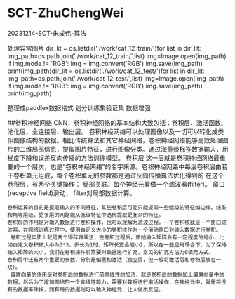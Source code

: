 # SCT-ZhuChengWei
20231214-SCT-朱成伟-算法

处理异常图片
    dir_lit = os.listdir('./work/cat_12_train/')for list in dir_lit:    img_path=os.path.join('./work/cat_12_train/',list)    img=Image.open(img_path)    if img.mode != 'RGB':        img = img.convert('RGB')        img.save(img_path)        print(img_path)dir_lit = os.listdir('./work/cat_12_test/')for list in dir_lit:    img_path=os.path.join('./work/cat_12_test/',list)    img=Image.open(img_path)    if img.mode != 'RGB':        img = img.convert('RGB')        img.save(img_path)        print(img_path)

整理成paddlex数据格式
划分训练集验证集
数据增强

##卷积神经网络
CNN，卷积神经网络的基本结构大致包括：卷积层、激活函数、池化层、全连接层、输出层。
卷积神经网络可以处理图像以及一切可以转化成类似图像结构的数据。相比传统算法和其它神经网络，卷积神经网络能够高效处理图片的二维局部信息，提取图片特征，进行图像分类。通过海量带标签数据输入，用梯度下降和误差反向传播的方法训练模型。
卷积层
    这一层就是卷积神经网络最重要的一个层次，也是“卷积神经网络”的名字来源。卷积神经网路中每层卷积层由若干卷积单元组成，每个卷积单元的参数都是通过反向传播算法优化得到的
    在这个卷积层，有两个关键操作：
        局部关联。每个神经元看做一个滤波器(filter)。
        窗口(receptive field)滑动， filter对局部数据计算。

    卷积运算的目的是提取输入的不同特征，某些卷积层可能只能提取一些低级的特征如边缘、线条和角等层级，更多层的网路能从低级特征中迭代提取更复杂的特征。
    卷积层的作用是对输入数据进行卷积操作，也可以理解为滤波过程，一个卷积核就是一个窗口滤波器，在网络训练过程中，使用自定义大小的卷积核作为一个滑动窗口对输入数据进行卷积。
     卷积过程实质上就是两个矩阵做乘法，在卷积过程后，原始输入矩阵会有一定程度的缩小，比如自定义卷积核大小为3*3，步长为1时，矩阵长宽会缩小2，所以在一些应用场合下，为了保持输入矩阵的大小，我们在卷积操作前需要对数据进行扩充，常见的扩充方法为0填充方式。
    卷积层中还有两个重要的参数，分别是偏置和激活（独立层，但一般将激活层和卷积层放在一块）。
     偏置向量的作用是对卷积后的数据进行简单线性的加法，就是卷积后的数据加上偏置向量中的数据，然后为了增加网络的一个非线性能力，需要对数据进行激活操作，在神经元中，就是将没有的数据率除掉，而有用的数据则可以输入神经元，让人做出反应。

